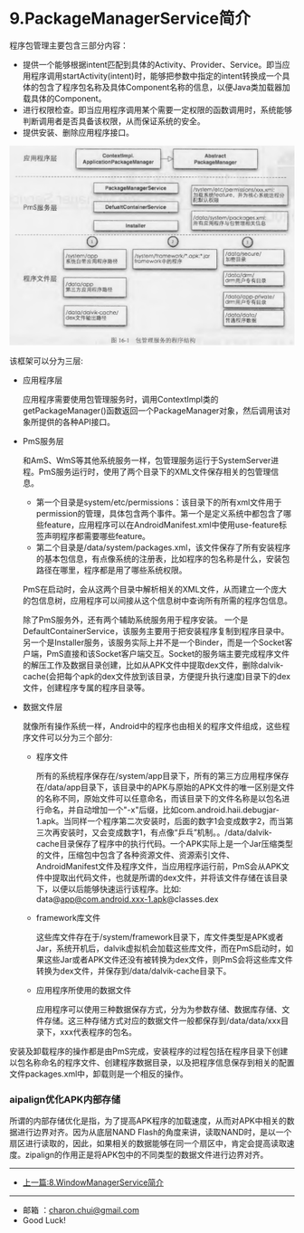 # 9.PackageManagerService简介

程序包管理主要包含三部分内容： 

- 提供一个能够根据intent匹配到具体的Activity、Provider、Service。即当应用程序调用startActivity(intent)时，能够把参数中指定的intent转换成一个具体的包含了程序包名称及具体Component名称的信息，以便Java类加载器加载具体的Component。
- 进行权限检查。即当应用程序调用某个需要一定权限的函数调用时，系统能够判断调用者是否具备该权限，从而保证系统的安全。
- 提供安装、删除应用程序接口。



![](https://raw.githubusercontent.com/CharonChui/Pictures/master/package_manager_service_archi.png)

该框架可以分为三层:  

- 应用程序层

    应用程序需要使用包管理服务时，调用ContextImpl类的getPackageManager()函数返回一个PackageManager对象，然后调用该对象所提供的各种API接口。

- PmS服务层

    和AmS、WmS等其他系统服务一样，包管理服务运行于SystemServer进程。PmS服务运行时，使用了两个目录下的XML文件保存相关的包管理信息。

    - 第一个目录是system/etc/permissions：该目录下的所有xml文件用于permission的管理，具体包含两个事件。第一个是定义系统中都包含了哪些feature，应用程序可以在AndroidManifest.xml中使用use-feature标签声明程序都需要哪些feature。
    - 第二个目录是/data/system/packages.xml，该文件保存了所有安装程序的基本包信息，有点像系统的注册表，比如程序的包名称是什么，安装包路径在哪里，程序都是用了哪些系统权限。

    PmS在启动时，会从这两个目录中解析相关的XML文件，从而建立一个庞大的包信息树，应用程序可以间接从这个信息树中查询所有所需的程序包信息。

    除了PmS服务外，还有两个辅助系统服务用于程序安装。 一个是DefaultContainerService，该服务主要用于把安装程序复制到程序目录中。另一个是Installer服务，该服务实际上并不是一个Binder，而是一个Socket客户端，PmS直接和该Socket客户端交互。Socket的服务端主要完成程序文件的解压工作及数据目录创建，比如从APK文件中提取dex文件，删除dalvik-cache(会把每个apk的dex文件放到该目录，方便提升执行速度)目录下的dex文件，创建程序专属的程序目录等。

- 数据文件层

    就像所有操作系统一样，Android中的程序也由相关的程序文件组成，这些程序文件可以分为三个部分:  

    - 程序文件

        所有的系统程序保存在/system/app目录下，所有的第三方应用程序保存在/data/app目录下，该目录中的APK与原始的APK文件的唯一区别是文件的名称不同，原始文件可以任意命名，而该目录下的文件名称是以包名进行命名，并自动增加一个"-x"后缀，比如com.android.haii.debugjar-1.apk。当同样一个程序第二次安装时，后面的数字1会变成数字2，而当第三次再安装时，又会变成数字1，有点像“乒乓”机制。。/data/dalvik-cache目录保存了程序中的执行代码。一个APK实际上是一个Jar压缩类型的文件，压缩包中包含了各种资源文件、资源索引文件、AndroidManifest文件及程序文件，当应用程序运行前，PmS会从APK文件中提取出代码文件，也就是所谓的dex文件，并将该文件存储在该目录下，以便以后能够快速运行该程序。比如: data@app@com.android.xxx-1.apk@classes.dex

    - framework库文件

        这些库文件存在于/system/framework目录下，库文件类型是APK或者Jar，系统开机后，dalvik虚拟机会加载这些库文件，而在PmS启动时，如果这些Jar或者APK文件还没有被转换为dex文件，则PmS会将这些库文件转换为dex文件，并保存到/data/dalvik-cache目录下。

    - 应用程序所使用的数据文件

        应用程序可以使用三种数据保存方式，分为为参数存储、数据库存储、文件存储。这三种存储方式对应的数据文件一般都保存到/data/data/xxx目录下，xxx代表程序的包名。



安装及卸载程序的操作都是由PmS完成，安装程序的过程包括在程序目录下创建以包名称命名的程序文件、创建程序数据目录，以及把程序信息保存到相关的配置文件packages.xml中，卸载则是一个相反的操作。





### aipalign优化APK内部存储

所谓的内部存储优化是指，为了提高APK程序的加载速度，从而对APK中相关的数据进行边界对齐。因为从底层NAND Flash的角度来讲，读取NAND时，是以一个扇区进行读取的，因此，如果相关的数据能够在同一个扇区中，肯定会提高读取速度。zipalign的作用正是将APK包中的不同类型的数据文件进行边界对齐。





---

- [上一篇:8.WindowManagerService简介](https://github.com/CharonChui/AndroidNote/blob/master/OperatingSystem/AndroidKernal/8.WindowManagerService%E7%AE%80%E4%BB%8B.md)




---

- 邮箱 ：charon.chui@gmail.com  
- Good Luck! 

